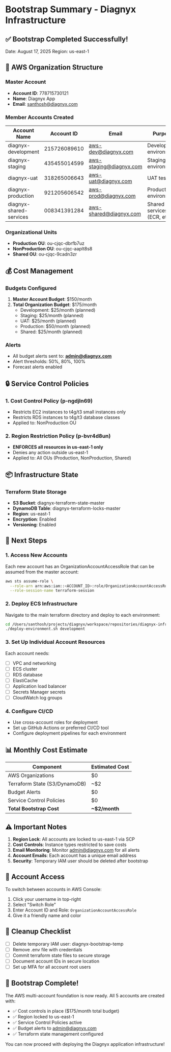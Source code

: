 # Bootstrap Summary - Diagnyx Infrastructure

## ✅ Bootstrap Completed Successfully!

Date: August 17, 2025
Region: us-east-1

## 🏢 AWS Organization Structure

### Master Account
- **Account ID**: 778715730121
- **Name**: Diagnyx App
- **Email**: santhosh@diagnyx.com

### Member Accounts Created

| Account Name | Account ID | Email | Purpose |
|--------------|------------|-------|---------|
| diagnyx-development | 215726089610 | aws-dev@diagnyx.com | Development environment |
| diagnyx-staging | 435455014599 | aws-staging@diagnyx.com | Staging environment |
| diagnyx-uat | 318265006643 | aws-uat@diagnyx.com | UAT testing |
| diagnyx-production | 921205606542 | aws-prod@diagnyx.com | Production environment |
| diagnyx-shared-services | 008341391284 | aws-shared@diagnyx.com | Shared services (ECR, etc) |

### Organizational Units
- **Production OU**: ou-cjqc-dbrfb7uz
- **NonProduction OU**: ou-cjqc-aaplt8s8  
- **Shared OU**: ou-cjqc-9cadn3zr

## 💰 Cost Management

### Budgets Configured
1. **Master Account Budget**: $150/month
2. **Total Organization Budget**: $175/month
   - Development: $25/month (planned)
   - Staging: $25/month (planned)
   - UAT: $25/month (planned)
   - Production: $50/month (planned)
   - Shared: $25/month (planned)

### Alerts
- All budget alerts sent to: **admin@diagnyx.com**
- Alert thresholds: 50%, 80%, 100%
- Forecast alerts enabled

## 🔒 Service Control Policies

### 1. Cost Control Policy (p-ngdjln69)
- Restricts EC2 instances to t4g/t3 small instances only
- Restricts RDS instances to t4g/t3 database classes
- Applied to: NonProduction OU

### 2. Region Restriction Policy (p-bvr4d8un)
- **ENFORCES all resources in us-east-1 only**
- Denies any action outside us-east-1
- Applied to: All OUs (Production, NonProduction, Shared)

## 📦 Infrastructure State

### Terraform State Storage
- **S3 Bucket**: diagnyx-terraform-state-master
- **DynamoDB Table**: diagnyx-terraform-locks-master
- **Region**: us-east-1
- **Encryption**: Enabled
- **Versioning**: Enabled

## 🚀 Next Steps

### 1. Access New Accounts
Each new account has an OrganizationAccountAccessRole that can be assumed from the master account:
```bash
aws sts assume-role \
  --role-arn arn:aws:iam::<ACCOUNT_ID>:role/OrganizationAccountAccessRole \
  --role-session-name terraform-session
```

### 2. Deploy ECS Infrastructure
Navigate to the main terraform directory and deploy to each environment:
```bash
cd /Users/santhosh/projects/diagnyx/workspace/repositories/diagnyx-infra/terraform
./deploy-environment.sh development
```

### 3. Set Up Individual Account Resources
Each account needs:
- [ ] VPC and networking
- [ ] ECS cluster
- [ ] RDS database
- [ ] ElastiCache
- [ ] Application load balancer
- [ ] Secrets Manager secrets
- [ ] CloudWatch log groups

### 4. Configure CI/CD
- Use cross-account roles for deployment
- Set up GitHub Actions or preferred CI/CD tool
- Configure deployment pipelines for each environment

## 📊 Monthly Cost Estimate

| Component | Estimated Cost |
|-----------|---------------|
| AWS Organizations | $0 |
| Terraform State (S3/DynamoDB) | ~$2 |
| Budget Alerts | $0 |
| Service Control Policies | $0 |
| **Total Bootstrap Cost** | **~$2/month** |

## ⚠️ Important Notes

1. **Region Lock**: All accounts are locked to us-east-1 via SCP
2. **Cost Controls**: Instance types restricted to save costs
3. **Email Monitoring**: Monitor admin@diagnyx.com for all alerts
4. **Account Emails**: Each account has a unique email address
5. **Security**: Temporary IAM user should be deleted after bootstrap

## 🔑 Account Access

To switch between accounts in AWS Console:
1. Click your username in top-right
2. Select "Switch Role"
3. Enter Account ID and Role: `OrganizationAccountAccessRole`
4. Give it a friendly name and color

## 📝 Cleanup Checklist

- [ ] Delete temporary IAM user: diagnyx-bootstrap-temp
- [ ] Remove .env file with credentials
- [ ] Commit terraform state files to secure storage
- [ ] Document account IDs in secure location
- [ ] Set up MFA for all account root users

## 🎉 Bootstrap Complete!

The AWS multi-account foundation is now ready. All 5 accounts are created with:
- ✅ Cost controls in place ($175/month total budget)
- ✅ Region locked to us-east-1
- ✅ Service Control Policies active
- ✅ Budget alerts to admin@diagnyx.com
- ✅ Terraform state management configured

You can now proceed with deploying the Diagnyx application infrastructure!